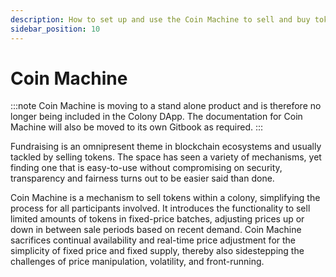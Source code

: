 ```yaml
---
description: How to set up and use the Coin Machine to sell and buy tokens.
sidebar_position: 10
---
```


# Coin Machine

:::note
Coin Machine is moving to a stand alone product and is therefore no longer being included in the Colony DApp. The documentation for Coin Machine will also be moved to its own Gitbook as required.
:::

Fundraising is an omnipresent theme in blockchain ecosystems and usually tackled by selling tokens. The space has seen a variety of mechanisms, yet finding one that is easy-to-use without compromising on security, transparency and fairness turns out to be easier said than done.

Coin Machine is a mechanism to sell tokens within a colony, simplifying the process for all participants involved. It introduces the functionality to sell limited amounts of tokens in fixed-price batches, adjusting prices up or down in between sale periods based on recent demand. Coin Machine sacrifices continual availability and real-time price adjustment for the simplicity of fixed price and fixed supply, thereby also sidestepping the challenges of price manipulation, volatility, and front-running.


